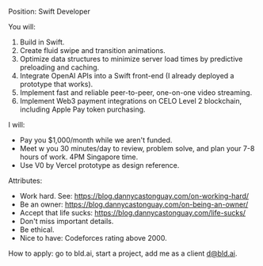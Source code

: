 Position: Swift Developer  

You will:
1. Build in Swift.
2. Create fluid swipe and transition animations.
3. Optimize data structures to minimize server load times by predictive preloading and caching.
4. Integrate OpenAI APIs into a Swift front-end (I already deployed a prototype that works).
5. Implement fast and reliable peer-to-peer, one-on-one video streaming.
6. Implement Web3 payment integrations on CELO Level 2 blockchain, including Apple Pay token purchasing.

I will:
- Pay you $1,000/month while we aren't funded.
- Meet w you 30 minutes/day to review, problem solve, and plan your 7-8 hours of work. 4PM Singapore time.
- Use V0 by Vercel prototype as design reference.

Attributes:
- Work hard. See: https://blog.dannycastonguay.com/on-working-hard/
- Be an owner: https://blog.dannycastonguay.com/on-being-an-owner/
- Accept that life sucks: https://blog.dannycastonguay.com/life-sucks/
- Don't miss important details.
- Be ethical.
- Nice to have: Codeforces rating above 2000.

How to apply: go to bld.ai, start a project, add me as a client d@bld.ai. 

